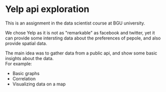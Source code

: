 # Yelp api exploration

This is an assignment in the data scientist course at BGU university.
  
We chose Yelp as it is not as "remarkable" as facebook and twitter, yet it can provide some intersting data
about the preferences of pepole, and also provide spatial data. 

The main idea was to gather data from a public api, and show some basic insights about the data.  
For example:
- Basic graphs
- Correlation
- Visualizing data on a map